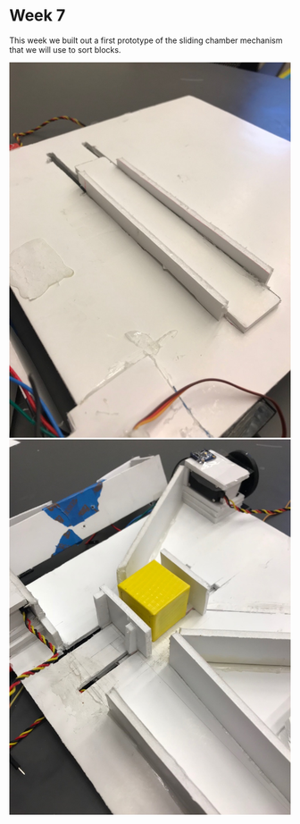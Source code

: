 # Week 7

This week we built out a first prototype of the sliding chamber mechanism that we will use to sort blocks.

![Week 7 Image 1](week-7-01-sm.jpg)
![Week 7 Image 2](week-7-02-sm.jpg)
